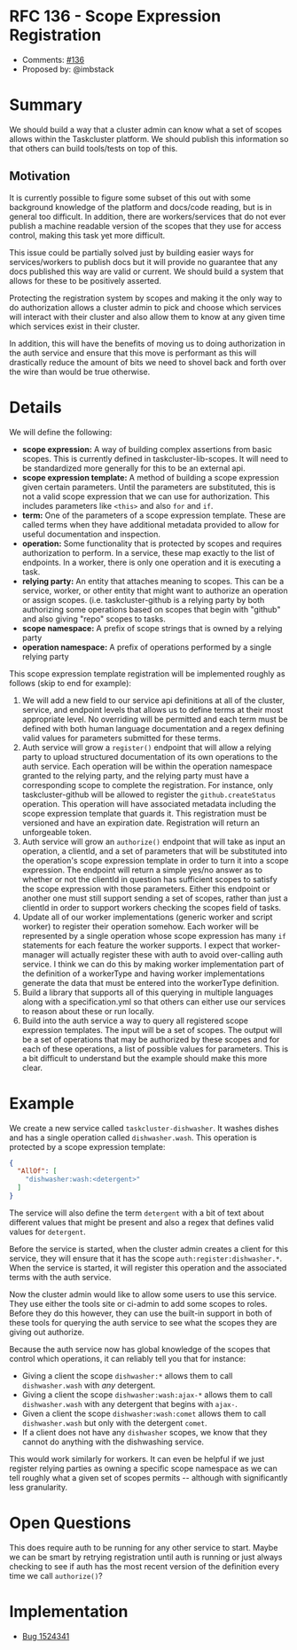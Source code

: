 # RFC 136 - Scope Expression Registration
* Comments: [#136](https://github.com/taskcluster/taskcluster-rfcs/pull/136)
* Proposed by: @imbstack

# Summary

We should build a way that a cluster admin can know what a set of scopes allows within
the Taskcluster platform. We should publish this information so that others can build tools/tests
on top of this.

## Motivation

It is currently possible to figure some subset of this out with some background knowledge of the
platform and docs/code reading, but is in general too difficult. In addition, there are
workers/services that do not ever publish a machine readable version of the scopes that they use
for access control, making this task yet more difficult.

This issue could be partially solved just by building easier ways for services/workers to publish docs
but it will provide no guarantee that any docs published this way are valid or current. We
should build a system that allows for these to be positively asserted.

Protecting the registration system by scopes and making it the only way to do authorization allows
a cluster admin to pick and choose which services will interact with their cluster and also allow
them to know at any given time which services exist in their cluster.

In addition, this will have the benefits of moving us to doing authorization in the auth service and
ensure that this move is performant as this will drastically reduce the amount of bits we need to
shovel back and forth over the wire than would be true otherwise.

# Details

We will define the following:

* **scope expression:** A way of building complex assertions from basic scopes. This is currently defined
  in taskcluster-lib-scopes. It will need to be standardized more generally for this to be an external api.
* **scope expression template:** A method of building a scope expression given certain parameters. Until
  the parameters are substituted, this is not a valid scope expression that we can use for authorization.
  This includes parameters like `<this>` and also `for` and `if`.
* **term:** One of the parameters of a scope expression template. These are called terms when they have
  additional metadata provided to allow for useful documentation and inspection.
* **operation:** Some functionality that is protected by scopes and requires authorization to perform. In a
  service, these map exactly to the list of endpoints. In a worker, there is only one operation and it is
  executing a task.
* **relying party:** An entity that attaches meaning to scopes. This can be a service, worker, or other entity
  that might want to authorize an operation or assign scopes. (i.e. taskcluster-github
  is a relying party by both authorizing some operations based on scopes that begin with "github" and also giving
  "repo" scopes to tasks.
* **scope namespace:** A prefix of scope strings that is owned by a relying party
* **operation namespace:** A prefix of operations performed by a single relying party

This scope expression template registration will be implemented roughly as follows (skip to end for example):

1. We will add a new field to our service api definitions at all of the cluster, service, and endpoint levels
   that allows us to define terms at their most appropriate level. No overriding will be permitted and each
   term must be defined with both human language documentation and a regex defining valid values for parameters
   submitted for these terms.
1. Auth service will grow a `register()` endpoint that will allow a relying party to upload structured documentation
   of its own operations to the auth service. Each operation will be within the operation namespace granted to the
   relying party, and the relying party must have a corresponding scope to complete the registration.
   For instance, only taskcluster-github will be allowed to register the `github.createStatus` operation.
   This operation will have associated metadata including the scope expression template that guards it.
   This registration must be versioned and have an expiration date. Registration will return an unforgeable token.
1. Auth service will grow an `authorize()` endpoint that will take as input an operation, a clientId, and a set of
   parameters that will be substituted into the operation's scope expression template in order to turn it into a
   scope expression. The endpoint will return a simple yes/no answer as to whether or not the clientId in question
   has sufficient scopes to satisfy the scope expression with those parameters. Either this endpoint or another one
   must still support sending a set of scopes, rather than just a clientId in order to support workers checking
   the scopes field of tasks.
1. Update all of our worker implementations (generic worker and script worker) to register their operation somehow.
   Each worker will be represented by a single operation whose scope expression has many `if` statements for each
   feature the worker supports. I expect that worker-manager will actually register these with auth to avoid
   over-calling auth service. I think we can do this by making worker implementation part of the definition of a
   workerType and having worker implementations generate the data that must be entered into the workerType definition.
1. Build a library that supports all of this querying in multiple languages along with a specification.yml so that
   others can either use our services to reason about these or run locally.
1. Build into the auth service a way to query all registered scope expression templates. The input will be a set of
   scopes. The output will be a set of operations that may be authorized by these scopes and for each of these operations,
   a list of possible values for parameters. This is a bit difficult to understand but the example should make this
   more clear.

# Example

We create a new service called `taskcluster-dishwasher`. It washes dishes and has a single operation called
`dishwasher.wash`. This operation is protected by a scope expression template:

```json
{
  "AllOf": [
    "dishwasher:wash:<detergent>"
  ]
}
```

The service will also define the term `detergent` with a bit of text about different values that might
be present and also a regex that defines valid values for `detergent`.

Before the service is started, when the cluster admin creates a client for this service, they will
ensure that it has the scope `auth:register:dishwasher.*`. When the service is started, it will register
this operation and the associated terms with the auth service.

Now the cluster admin would like to allow some users to use this service. They use either the tools site
or ci-admin to add some scopes to roles. Before they do this however, they can use the built-in support
in both of these tools for querying the auth service to see what the scopes they are giving out authorize.

Because the auth service now has global knowledge of the scopes that control which operations, it can reliably
tell you that for instance:

* Giving a client the scope `dishwasher:*` allows them to call `dishwasher.wash` with _any_ detergent.
* Giving a client the scope `dishwasher:wash:ajax-*` allows them to call `dishwasher.wash` with any
  detergent that begins with `ajax-`.
* Given a client the scope `dishwasher:wash:comet` allows them to call `dishwasher.wash` but only with the
  detergent `comet`.
* If a client does not have any `dishwasher` scopes, we know that they cannot do anything with the
  dishwashing service.

This would work similarly for workers. It can even be helpful if we just register relying parties as owning
a specific scope namespace as we can tell roughly what a given set of scopes permits -- although with
significantly less granularity.

# Open Questions

This does require auth to be running for any other service to start. Maybe we can be smart by retrying
registration until auth is running or just always checking to see if auth has the most recent version
of the definition every time we call `authorize()`?

# Implementation

* [Bug 1524341](https://bugzilla.mozilla.org/show_bug.cgi?id=1524341)
